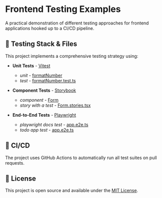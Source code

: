 # Frontend Testing Examples

A practical demonstration of different testing approaches for frontend applications hooked up to a CI/CD pipeline.

## 🧪 Testing Stack & Files

This project implements a comprehensive testing strategy using:

- **Unit Tests** - [Vitest](https://vitest.dev/)
  - *unit* - [formatNumber](src/utils/formatNumber.ts)
  - *test* - [formatNumber.test.ts](src/utils/formatNumber.test.ts)

- **Component Tests** - [Storybook](https://storybook.js.org/)
  - *component* - [Form](src/components/Form.tsx)
  - *story with a test* - [Form.stories.tsx](src/components/Form.stories.tsx)

- **End-to-End Tests** - [Playwright](https://playwright.dev/)
  - *playwright docs test* - [app.e2e.ts](e2e/playwright-docs.spec.ts)
  - *todo app test* - [app.e2e.ts](e2e/todo-app.spec.ts)

## 🚀 CI/CD

The project uses GitHub Actions to automatically run all test suites on pull requests.


## 📝 License

This project is open source and available under the [MIT License](LICENSE).
